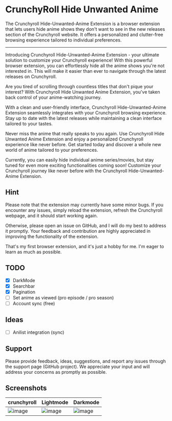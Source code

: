 # CrunchyRoll Hide Unwanted Anime
 The Crunchyroll Hide-Unwanted-Anime Extension is a browser extension that lets users hide anime shows they don't want to see in the new releases section of the Crunchyroll website. It offers a personalized and clutter-free browsing experience tailored to individual preferences.
 ___

 
Introducing Crunchyroll Hide-Unwanted-Anime Extension - your ultimate solution to customize your Crunchyroll experience! With this powerful browser extension, you can effortlessly hide all the anime shows you're not interested in. This will make it easier than ever to navigate through the latest releases on Crunchyroll.

Are you tired of scrolling through countless titles that don't pique your interest? With Crunchyroll Hide Unwanted Anime Extension, you've taken back control of your anime-watching journey.

With a clean and user-friendly interface, Crunchyroll Hide-Unwanted-Anime Extension seamlessly integrates with your Crunchyroll browsing experience. Stay up to date with the latest releases while maintaining a clean interface tailored to your tastes.

Never miss the anime that really speaks to you again. Use Crunchyroll Hide Unwanted Anime Extension and enjoy a personalized Crunchyroll experience like never before. Get started today and discover a whole new world of anime tailored to your preferences.

Currently, you can easily hide individual anime series/movies, but stay tuned for even more exciting functionalities coming soon! Customize your Crunchyroll journey like never before with the Crunchyroll Hide-Unwanted-Anime Extension.

## Hint

Please note that the extension may currently have some minor bugs. If you encounter any issues, simply reload the extension, 
refresh the Crunchyroll webpage, and it should start working again.

Otherwise, please open an issue on GitHub, and I will do my best to address it promptly. 
Your feedback and contribution are highly appreciated in improving the functionality of the extension.

That's my first browser extension, and it's just a hobby for me. I'm eager to learn as much as possible.

## TODO

 - [x] DarkMode
 - [x] Searchbar
 - [x] Pagination
 - [ ] Set anime as viewed (pro episode / pro season)
 - [ ] Account sync (free)

## Ideas
 - [ ] Anilist integration (sync)

## Support

Please provide feedback, ideas, suggestions, and report any issues through the support page (GitHub project). 
We appreciate your input and will address your concerns as promptly as possible.

## Screenshots

| crunchyroll                                                                                                                | Lightmode                                                                                                                  | Darkmode                                                                                                                   |
|----------------------------------------------------------------------------------------------------------------------------|----------------------------------------------------------------------------------------------------------------------------|----------------------------------------------------------------------------------------------------------------------------|
| ![image](https://github.com/MrFireDevil/CrunchyrollHideUnwantedAnime/assets/46726838/a7bb8e01-21c7-4d5d-b573-002e1b713eac) | ![image](https://github.com/MrFireDevil/CrunchyrollHideUnwantedAnime/assets/46726838/c37aca24-4780-4b65-9715-a7f7fbab9d17) | ![image](https://github.com/MrFireDevil/CrunchyrollHideUnwantedAnime/assets/46726838/d412f5fd-e071-42ad-8a14-254ce81b6f87) |
